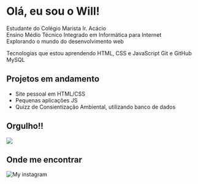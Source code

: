 #  Olá, eu sou o Will!
 
 Estudante do Colégio Marista Ir. Acácio  
 Ensino Médio Técnico Integrado em Informática para Internet  
 Explorando o mundo do desenvolvimento web  


 Tecnologias que estou aprendendo
 HTML, CSS e JavaScript
 Git e GitHub
 MySQL

##  Projetos em andamento
- Site pessoal em HTML/CSS
- Pequenas aplicações JS
- Quizz de Consientização Ambiental, utilizando banco de dados


## Orgulho!!

![](https://media2.giphy.com/media/v1.Y2lkPTc5MGI3NjExMHczZWxhNnc0ZGF4Nmd5bmgydmN0Y2hvNTNzeTVsbjB3dTdjcTJhOSZlcD12MV9naWZzX3NlYXJjaCZjdD1n/U84wKNP9ypuedSq6wL/giphy.webp)

##  Onde me encontrar
![My instagram ](https://www.instagram.com/allmeidaz._?igsh=MTB1azB1OXozZnVydQ==)
